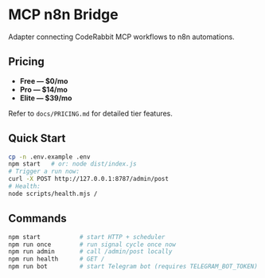 # MCP n8n Bridge

Adapter connecting CodeRabbit MCP workflows to n8n automations.

## Pricing

- **Free — $0/mo**
- **Pro — $14/mo**
- **Elite — $39/mo**

Refer to `docs/PRICING.md` for detailed tier features.

## Quick Start

```bash
cp -n .env.example .env
npm start   # or: node dist/index.js
# Trigger a run now:
curl -X POST http://127.0.0.1:8787/admin/post
# Health:
node scripts/health.mjs /
```


## Commands

```bash
npm start           # start HTTP + scheduler
npm run once        # run signal cycle once now
npm run admin       # call /admin/post locally
npm run health      # GET /
npm run bot         # start Telegram bot (requires TELEGRAM_BOT_TOKEN)
```

